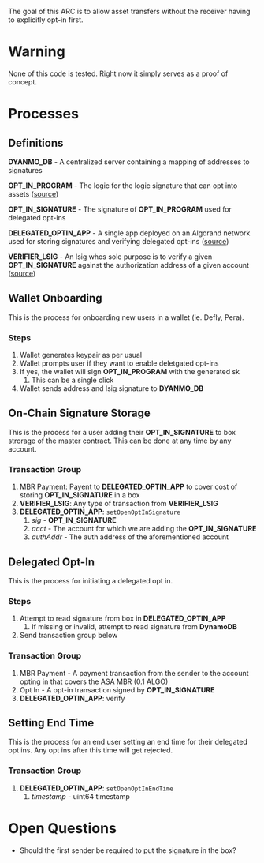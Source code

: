 The goal of this ARC is to allow asset transfers without the receiver having to explicitly opt-in first.

# Warning 
None of this code is tested. Right now it simply serves as a proof of concept.

# Processes

## Definitions

**DYANMO_DB** - A centralized server containing a mapping of addresses to signatures

**OPT_IN_PROGRAM** - The logic for the logic signature that can opt into assets ([source](./contracts/open_optin_lsig.teal))

**OPT_IN_SIGNATURE** - The signature of **OPT_IN_PROGRAM** used for delegated opt-ins

**DELEGATED_OPTIN_APP** - A single app deployed on an Algorand network used for storing signatures and verifying delegated opt-ins ([source](./contracts/delegated_optin_app.algo.ts))

**VERIFIER_LSIG** - An lsig whos sole purpose is to verify a given **OPT_IN_SIGNATURE** against the authorization address of a given account ([source](./contracts/verifier_lsig.teal))

## Wallet Onboarding
This is the process for onboarding new users in a wallet (ie. Defly, Pera).

### Steps

1. Wallet generates keypair as per usual
2. Wallet prompts user if they want to enable deletgated opt-ins
3. If yes, the wallet will sign **OPT_IN_PROGRAM** with the generated sk
   1. This can be a single click
4. Wallet sends address and lsig signature to **DYANMO_DB**

## On-Chain Signature Storage
This is the process for a user adding their **OPT_IN_SIGNATURE** to box strorage of the master contract. This can be done at any time by any account.

### Transaction Group

1. MBR Payment: Payent to **DELEGATED_OPTIN_APP** to cover cost of storing **OPT_IN_SIGNATURE** in a box 
2. **VERIFIER_LSIG**: Any type of transaction from **VERIFIER_LSIG**
3. **DELEGATED_OPTIN_APP**: `setOpenOptInSignature`
   1. *sig* - **OPT_IN_SIGNATURE**
   2. *acct* - The account for which we are adding the **OPT_IN_SIGNATURE**
   3. *authAddr* - The auth address of the aforementioned account

## Delegated Opt-In

This is the process for initiating a delegated opt in.

### Steps
1. Attempt to read signature from box in **DELEGATED_OPTIN_APP**
   1. If missing or invalid, attempt to read signature from **DynamoDB**
2. Send transaction group below

### Transaction Group
1. MBR Payment - A payment transaction from the sender to the account opting in that covers the ASA MBR (0.1 ALGO)
2. Opt In - A opt-in transaction signed by **OPT_IN_SIGNATURE**
3. **DELEGATED_OPTIN_APP**: verify

## Setting End Time
This is the process for an end user setting an end time for their delegated opt ins. Any opt ins after this time will get rejected.

### Transaction Group

1. **DELEGATED_OPTIN_APP**: `setOpenOptInEndTime`
   1. *timestamp* - uint64 timestamp

# Open Questions

* Should the first sender be required to put the signature in the box?